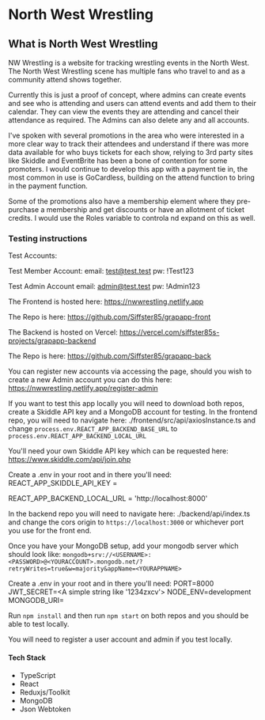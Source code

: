 # North West Wrestling

## What is North West Wrestling

NW Wrestling is a website for tracking wrestling events in the North West. The North West Wrestling scene has multiple fans who travel to and as a community attend shows together. 

Currently this is just a proof of concept, where admins can create events and see who is attending and users can attend events and add them to their calendar. They can view the events they are attending and cancel their attendance as required. The Admins can also delete any and all accounts.

I've spoken with several promotions in the area who were interested in a more clear way to track their attendees and understand if there was more data available for who buys tickets for each show, relying to 3rd party sites like Skiddle and EventBrite has been a bone of contention for some promoters. I would continue to develop this app with a payment tie in, the most common in use is GoCardless, building on the attend function to bring in the payment function.

Some of the promotions also have a membership element where they pre-purchase a membership and get discounts or have an allotment of ticket credits. I would use the Roles variable to controla nd expand on this as well.

### Testing instructions
Test Accounts:

Test Member Account:
email: test@test.test
pw: !Test123

Test Admin Account
email: admin@test.test
pw: !Admin123

The Frontend is hosted here:
https://nwwrestling.netlify.app

The Repo is here:
https://github.com/Siffster85/grapapp-front

The Backend is hosted on Vercel:
https://vercel.com/siffster85s-projects/grapapp-backend

The Repo is here:
https://github.com/Siffster85/grapapp-back

You can register new accounts via accessing the page, should you wish to create a new Admin account you can do this here:
https://nwwrestling.netlify.app/register-admin

If you want to test this app locally you will need to download both repos, create a Skiddle API key and a MongoDB account for testing. In the frontend repo, you will need to navigate here: ./frontend/src/api/axiosInstance.ts and change `process.env.REACT_APP_BACKEND_BASE_URL` to `process.env.REACT_APP_BACKEND_LOCAL_URL`

You'll need your own Skiddle API key which can be requested here: https://www.skiddle.com/api/join.php

Create a .env in your root and in there you'll need:
REACT_APP_SKIDDLE_API_KEY = <YOUR API KEY>

REACT_APP_BACKEND_LOCAL_URL = 'http://localhost:8000'

In the backend repo you will need to navigate here: ./backend/api/index.ts and change the cors origin to `https://localhost:3000` or whichever port you use for the front end.

Once you have your MongoDB setup, add your mongodb server which should look like:
`mongodb+srv://<USERNAME>:<PASSWORD>@<YOURACCOUNT>.mongodb.net/?retryWrites=true&w=majority&appName=<YOURAPPNAME>`

Create a .env in your root and in there you'll need:
PORT=8000
JWT_SECRET=<A simple string like '1234zxcv'>
NODE_ENV=development
MONGODB_URI=<Your MongoDB link>

Run `npm install` and then run `npm start` on both repos and you should be able to test locally.

You will need to register a user account and admin if you test locally.

#### Tech Stack
- TypeScript
- React
- Reduxjs/Toolkit
- MongoDB
- Json Webtoken